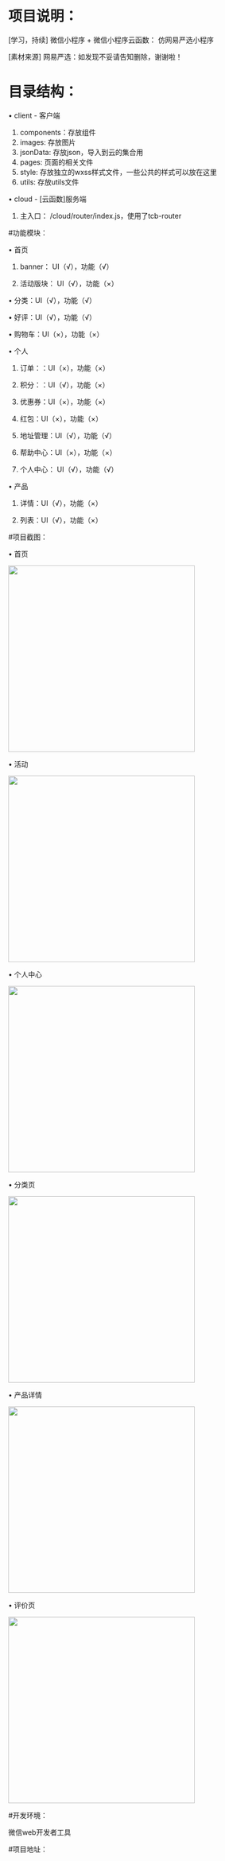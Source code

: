 # 项目说明：
[学习，持续] 微信小程序 + 微信小程序云函数： 仿网易严选小程序

[素材来源] 网易严选：如发现不妥请告知删除，谢谢啦！


# 目录结构：
• client - 客户端
  1. components：存放组件
  2. images: 存放图片
  3. jsonData: 存放json，导入到云的集合用
  4. pages: 页面的相关文件
  5. style: 存放独立的wxss样式文件，一些公共的样式可以放在这里
  6. utils: 存放utils文件

• cloud - [云函数]服务端
  1. 主入口： /cloud/router/index.js，使用了tcb-router

#功能模块：

• 首页
  1. banner： UI（√），功能（√）
  
  2. 活动版块： UI（√），功能（×）
  
• 分类：UI（√），功能（√）

• 好评：UI（√），功能（√）

• 购物车：UI（×），功能（×）

• 个人

  1. 订单：：UI（×），功能（×）
  
  2. 积分：：UI（√），功能（×）
  
  3. 优惠券：UI（×），功能（×）
  
  4. 红包：UI（×），功能（×）
  
  5. 地址管理：UI（√），功能（√）
  
  6. 帮助中心：UI（×），功能（×）
  
  7. 个人中心： UI（√），功能（√）
  
• 产品

  1. 详情：UI（√），功能（×）
  
  2. 列表：UI（√），功能（×）

#项目截图：

• 首页 

<img src="https://github.com/aimeefe/cloudeApp/blob/master/images/index.jpg" width="375"/>       

• 活动

<img src="https://github.com/aimeefe/cloudeApp/blob/master/images/hd.jpg" width="375"/>    

• 个人中心 

<img src="https://github.com/aimeefe/cloudeApp/blob/master/images/my.gif" width="375"/>         

• 分类页

<img src="https://github.com/aimeefe/cloudeApp/blob/master/images/category.gif" width="375"/>

• 产品详情

<img src="https://github.com/aimeefe/cloudeApp/blob/master/images/detail.gif" width="375"/>        

• 评价页

<img src="https://github.com/aimeefe/cloudeApp/blob/master/images/pj.gif" width="375"/>

#开发环境：

微信web开发者工具

#项目地址：
